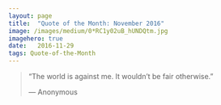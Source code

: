 ```yaml
---
layout:	page
title:	"Quote of the Month: November 2016"
image: /images/medium/0*RC1y02uB_hUNDQtm.jpg
imagehero: true
date:	2016-11-29
tags: Quote-of-the-Month
---
```


> “The world is against me. It wouldn’t be fair otherwise.”
> 
> — Anonymous

  